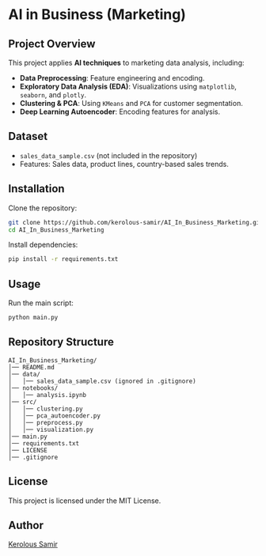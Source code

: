 # AI in Business (Marketing)

## Project Overview
This project applies **AI techniques** to marketing data analysis, including:
- **Data Preprocessing**: Feature engineering and encoding.
- **Exploratory Data Analysis (EDA)**: Visualizations using `matplotlib`, `seaborn`, and `plotly`.
- **Clustering & PCA**: Using `KMeans` and `PCA` for customer segmentation.
- **Deep Learning Autoencoder**: Encoding features for analysis.

## Dataset
- `sales_data_sample.csv` (not included in the repository)
- Features: Sales data, product lines, country-based sales trends.

## Installation
Clone the repository:
```bash
git clone https://github.com/kerolous-samir/AI_In_Business_Marketing.git
cd AI_In_Business_Marketing
```

Install dependencies:
```bash
pip install -r requirements.txt
```

## Usage
Run the main script:
```bash
python main.py
```

## Repository Structure
```
AI_In_Business_Marketing/
│── README.md
│── data/
│   │── sales_data_sample.csv (ignored in .gitignore)
│── notebooks/
│   │── analysis.ipynb
│── src/
│   │── clustering.py
│   │── pca_autoencoder.py
│   │── preprocess.py
│   │── visualization.py
│── main.py
│── requirements.txt
│── LICENSE
│── .gitignore
```

## License
This project is licensed under the MIT License.

## Author
[Kerolous Samir](https://github.com/kerolous-samir)
